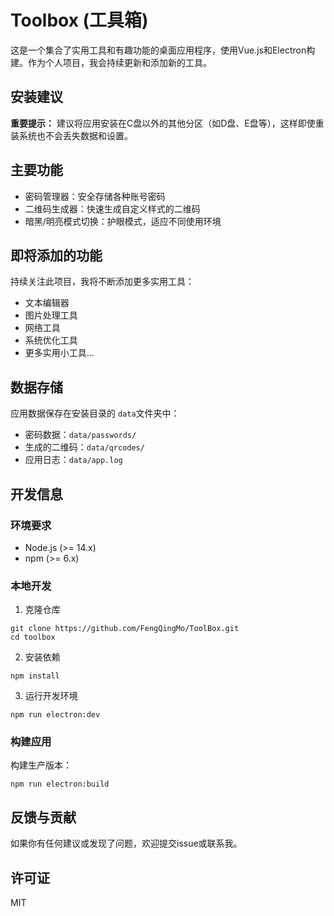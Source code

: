 # Toolbox (工具箱)

这是一个集合了实用工具和有趣功能的桌面应用程序，使用Vue.js和Electron构建。作为个人项目，我会持续更新和添加新的工具。

## 安装建议

**重要提示：** 建议将应用安装在C盘以外的其他分区（如D盘、E盘等），这样即使重装系统也不会丢失数据和设置。

## 主要功能

- 密码管理器：安全存储各种账号密码
- 二维码生成器：快速生成自定义样式的二维码
- 暗黑/明亮模式切换：护眼模式，适应不同使用环境

## 即将添加的功能

持续关注此项目，我将不断添加更多实用工具：

- 文本编辑器
- 图片处理工具
- 网络工具
- 系统优化工具
- 更多实用小工具...

## 数据存储

应用数据保存在安装目录的 `data`文件夹中：

- 密码数据：`data/passwords/`
- 生成的二维码：`data/qrcodes/`
- 应用日志：`data/app.log`

## 开发信息

### 环境要求

- Node.js (>= 14.x)
- npm (>= 6.x)

### 本地开发

1. 克隆仓库

```
git clone https://github.com/FengQingMo/ToolBox.git
cd toolbox
```

2. 安装依赖

```
npm install
```

3. 运行开发环境

```
npm run electron:dev
```

### 构建应用

构建生产版本：

```
npm run electron:build
```

## 反馈与贡献

如果你有任何建议或发现了问题，欢迎提交issue或联系我。

## 许可证

MIT
